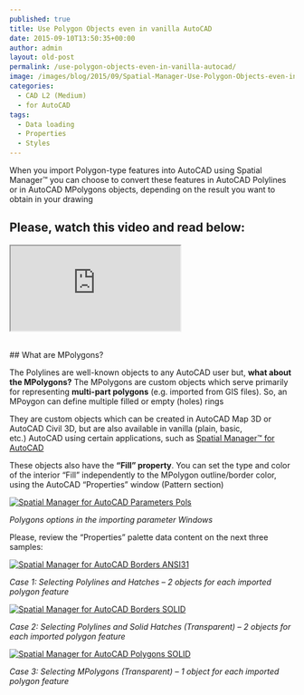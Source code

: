 ```yaml
---
published: true
title: Use Polygon Objects even in vanilla AutoCAD
date: 2015-09-10T13:50:35+00:00
author: admin
layout: old-post
permalink: /use-polygon-objects-even-in-vanilla-autocad/
image: /images/blog/2015/09/Spatial-Manager-Use-Polygon-Objects-even-in-vanilla-AutoCAD-logo-85.png
categories:
  - CAD L2 (Medium)
  - for AutoCAD
tags:
  - Data loading
  - Properties
  - Styles
---
```

When you import Polygon-type features into AutoCAD using Spatial Manager™ you can choose to convert these features in AutoCAD Polylines or in AutoCAD MPolygons objects, depending on the result you want to obtain in your drawing

<!--more-->

## Please, watch this video and read below:

<div class="embed-responsive embed-responsive-16by9">
  <iframe class="embed-responsive-item" src="https://www.youtube.com/embed/mfq910dCFSM" allowfullscreen></iframe>
</div>

<h2></h2>
## What are MPolygons?

The Polylines are well-known objects to any AutoCAD user but, **what about the MPolygons?** The MPolygons are custom objects which serve primarily for representing **multi-part polygons** (e.g. imported from GIS files). So, an MPoygon can define multiple filled or empty (holes) rings

They are custom objects which can be created in AutoCAD Map 3D or AutoCAD Civil 3D, but are also available in vanilla (plain, basic, etc.) AutoCAD using certain applications, such as <a href="/spm-forautocad/" target="_blank" rel="nofollow">Spatial Manager™ for AutoCAD</a>

These objects also have the **&#8220;Fill&#8221; property**. You can set the type and color of the interior &#8220;Fill&#8221; independently to the MPolygon outline/border color, using the AutoCAD &#8220;Properties&#8221; window (Pattern section)

<p>
  <a href="/images/blog/2015/09/Spatial-Manager-for-AutoCAD-Parameters-Pols.png" target="_blank" rel="nofollow"><img src="/images/blog/2015/09/Spatial-Manager-for-AutoCAD-Parameters-Pols.png" alt="Spatial Manager for AutoCAD Parameters Pols" width="553" height="587" srcset="/images/blog/2015/09/Spatial-Manager-for-AutoCAD-Parameters-Pols.png 553w, /images/blog/2015/09/Spatial-Manager-for-AutoCAD-Parameters-Pols-283x300.png 283w" sizes="(max-width: 553px) 100vw, 553px" /></a>
</p>

_Polygons options in the importing parameter Windows_

Please, review the &#8220;Properties&#8221; palette data content on the next three samples:

<a href="/images/blog/2015/09/Spatial-Manager-for-AutoCAD-Borders-ANSI31.png" target="_blank" rel="nofollow"><img src="/images/blog/2015/09/Spatial-Manager-for-AutoCAD-Borders-ANSI31-1024x577.png" alt="Spatial Manager for AutoCAD Borders ANSI31" width="625" height="352" srcset="/images/blog/2015/09/Spatial-Manager-for-AutoCAD-Borders-ANSI31-1024x577.png 1024w, /images/blog/2015/09/Spatial-Manager-for-AutoCAD-Borders-ANSI31-300x169.png 300w, /images/blog/2015/09/Spatial-Manager-for-AutoCAD-Borders-ANSI31-624x351.png 624w, /images/blog/2015/09/Spatial-Manager-for-AutoCAD-Borders-ANSI31.png 1266w" sizes="(max-width: 625px) 100vw, 625px" /></a>

_Case 1: Selecting Polylines and Hatches &#8211; 2 objects for each imported polygon feature_

<a href="/images/blog/2015/09/Spatial-Manager-for-AutoCAD-Borders-SOLID.png" target="_blank" rel="nofollow"><img src="/images/blog/2015/09/Spatial-Manager-for-AutoCAD-Borders-SOLID-1024x577.png" alt="Spatial Manager for AutoCAD Borders SOLID" width="625" height="352" srcset="/images/blog/2015/09/Spatial-Manager-for-AutoCAD-Borders-SOLID-1024x577.png 1024w, /images/blog/2015/09/Spatial-Manager-for-AutoCAD-Borders-SOLID-300x169.png 300w, /images/blog/2015/09/Spatial-Manager-for-AutoCAD-Borders-SOLID-624x351.png 624w, /images/blog/2015/09/Spatial-Manager-for-AutoCAD-Borders-SOLID.png 1266w" sizes="(max-width: 625px) 100vw, 625px" /></a>

_Case 2: Selecting Polylines and Solid Hatches (Transparent) &#8211; 2 objects for each imported polygon feature_

<a href="/images/blog/2015/09/Spatial-Manager-for-AutoCAD-Polygons-SOLID.png" target="_blank" rel="nofollow"><img src="/images/blog/2015/09/Spatial-Manager-for-AutoCAD-Polygons-SOLID-1024x577.png" alt="Spatial Manager for AutoCAD Polygons SOLID" width="625" height="352" srcset="/images/blog/2015/09/Spatial-Manager-for-AutoCAD-Polygons-SOLID-1024x577.png 1024w, /images/blog/2015/09/Spatial-Manager-for-AutoCAD-Polygons-SOLID-300x169.png 300w, /images/blog/2015/09/Spatial-Manager-for-AutoCAD-Polygons-SOLID-624x351.png 624w, /images/blog/2015/09/Spatial-Manager-for-AutoCAD-Polygons-SOLID.png 1266w" sizes="(max-width: 625px) 100vw, 625px" /></a>

_Case 3: Selecting MPolygons (Transparent) &#8211; 1 object for each imported polygon feature_